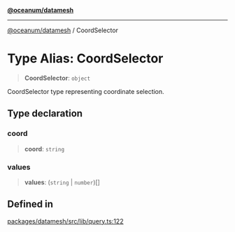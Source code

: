 [**@oceanum/datamesh**](../README.md)

***

[@oceanum/datamesh](../README.md) / CoordSelector

# Type Alias: CoordSelector

> **CoordSelector**: `object`

CoordSelector type representing coordinate selection.

## Type declaration

### coord

> **coord**: `string`

### values

> **values**: (`string` \| `number`)[]

## Defined in

[packages/datamesh/src/lib/query.ts:122](https://github.com/oceanum-io/oceanum-js/blob/b819c1f297a41b7ce9644bbdd1734c693df7b2fd/packages/datamesh/src/lib/query.ts#L122)
